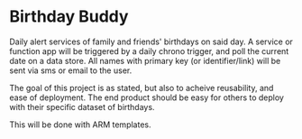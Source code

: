 # Birthday Buddy
Daily alert services of family and friends' birthdays on said day.
A service or function app will be triggered by a daily chrono trigger, and poll the current date on a data store. All names with primary key (or identifier/link) will be sent via sms or email to the user.

The goal of this project is as stated, but also to acheive reusability, and ease of deployment. The end product should be easy for others to deploy with their specific dataset of birthdays.

This will be done with ARM templates.
